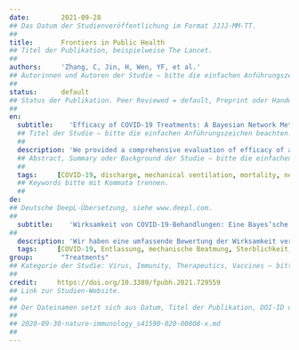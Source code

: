 ```yaml
---
date:        2021-09-28
## Das Datum der Studienveröffentlichung im Format JJJJ-MM-TT.
##
title:       Frontiers in Public Health 
## Titel der Publikation, beispielweise The Lancet.
##
authors:     'Zhang, C, Jin, H, Wen, YF, et al.'
## Autorinnen und Autoren der Studie – bitte die einfachen Anführungszeichen beachten!
##
status:      default
## Status der Publikation. Peer Reviewed = default, Preprint oder Handout (Thesenpapier)
##
en:
  subtitle:    'Efficacy of COVID-19 Treatments: A Bayesian Network Meta-Analysis of Randomized Controlled Trials'
  ## Titel der Studie – bitte die einfachen Anführungszeichen beachten!
  ##
  description: 'We provided a comprehensive evaluation of efficacy of available treatments for coronavirus disease 2019 (COVID-19). We searched for candidate COVID-19 studies in WHO COVID-19 Global Research Database up to August 19, 2021. Randomized controlled trials for suspected or confirmed COVID-19 patients published on peer-reviewed journals were included, regardless of demographic characteristics. Outcome measures included mortality, mechanical ventilation, hospital discharge and viral clearance. Bayesian network meta-analysis with fixed effects was conducted to estimate the effect sizes using posterior means and 95% equal-tailed credible intervals (CrIs). Odds ratio (OR) was used as the summary measure for treatment effect. Bayesian hierarchical models were used to estimate effect sizes of treatments grouped by the treatment classifications. We identified 222 eligible studies with a total of 102,950 patients. Compared with the standard of care, imatinib, intravenous immunoglobulin and tocilizumab led to lower risk of death; baricitinib plus remdesivir, colchicine, dexamethasone, recombinant human granulocyte colony stimulating factor and tocilizumab indicated lower occurrence of mechanical ventilation; tofacitinib, sarilumab, remdesivir, tocilizumab and baricitinib plus remdesivir increased the hospital discharge rate; convalescent plasma, ivermectin, ivermectin plus doxycycline, hydroxychloroquine, nitazoxanide and proxalutamide resulted in better viral clearance. From the treatment class level, we found that the use of antineoplastic agents was associated with fewer mortality cases, immunostimulants could reduce the risk of mechanical ventilation and immunosuppressants led to higher discharge rates. This network meta-analysis identified superiority of several COVID-19 treatments over the standard of care in terms of mortality, mechanical ventilation, hospital discharge and viral clearance. Tocilizumab showed its superiority compared with SOC on preventing severe outcomes such as death and mechanical ventilation as well as increasing the discharge rate, which might be an appropriate treatment for patients with severe or mild/moderate illness. We also found the clinical efficacy of antineoplastic agents, immunostimulants and immunosuppressants with respect to the endpoints of mortality, mechanical ventilation and discharge, which provides valuable information for the discovery of potential COVID-19 treatments.'
  ## Abstract, Summary oder Background der Studie – bitte die einfachen Anführungszeichen beachten!
  ##
  tags:     [COVID-19, discharge, mechanical ventilation, mortality, network meta-analysis, viral clearance]
  ## Keywords bitte mit Kommata trennen.
  ##
de: 
## Deutsche DeepL-Übersetzung, siehe www.deepl.com.
##
  subtitle:    'Wirksamkeit von COVID-19-Behandlungen: Eine Bayes’sche Netzwerk-Meta-Analyse von randomisierten kontrollierten Studien'
##
  description: 'Wir haben eine umfassende Bewertung der Wirksamkeit verfügbarer Behandlungen für die Coronavirus-Krankheit 2019 (COVID-19) vorgenommen. Wir haben in der WHO COVID-19 Global Research Database bis zum 19. August 2021 nach COVID-19-Kandidatenstudien gesucht. Eingeschlossen wurden randomisierte kontrollierte Studien für Patienten mit Verdacht auf oder mit bestätigter COVID-19-Erkrankung, die in Fachzeitschriften mit Peer-Review veröffentlicht wurden, unabhängig von demografischen Merkmalen. Zu den Ergebnisgrößen gehörten Sterblichkeit, mechanische Beatmung, Krankenhausentlassung und Virusfreiheit. Eine Bayes’sche Netzwerk-Metaanalyse mit festen Effekten wurde durchgeführt, um die Effektgrößen mit Hilfe von posterioren Mittelwerten und 95%-igen gleichschenkligen glaubwürdigen Intervallen (CrI) zu schätzen. Das Odds Ratio (OR) wurde als zusammenfassendes Maß für den Behandlungseffekt verwendet. Bayes’sche hierarchische Modelle wurden verwendet, um die Effektstärken der Behandlungen gruppiert nach den Behandlungsklassifikationen zu schätzen. Wir identifizierten 222 in Frage kommende Studien mit insgesamt 102 950 Patienten. Im Vergleich zur Standardbehandlung führten Imatinib, intravenöses Immunglobulin und Tocilizumab zu einem geringeren Sterberisiko; Baricitinib plus Remdesivir, Colchicin, Dexamethason, rekombinanter humaner Granulozyten-Kolonie-stimulierender Faktor und Tocilizumab zeigten ein geringeres Auftreten von mechanischer Beatmung; Tofacitinib, Sarilumab, Remdesivir, Tocilizumab und Baricitinib plus Remdesivir erhöhten die Entlassungsrate aus dem Krankenhaus; Rekonvaleszenzplasma, Ivermectin, Ivermectin plus Doxycyclin, Hydroxychloroquin, Nitazoxanid und Proxalutamid führten zu einer besseren Virusausscheidung. Auf der Ebene der Behandlungsklassen wurde festgestellt, dass der Einsatz von Antineoplastika mit einer geringeren Sterblichkeit verbunden war, dass Immunstimulanzien das Risiko einer mechanischen Beatmung verringern konnten und dass Immunsuppressiva zu einer höheren Entlassungsrate führten. Diese Netzwerk-Metaanalyse ergab eine Überlegenheit mehrerer COVID-19-Behandlungen gegenüber der Standardbehandlung in Bezug auf Sterblichkeit, mechanische Beatmung, Krankenhausentlassung und Virusfreiheit. Tocilizumab erwies sich im Vergleich zu SOC als überlegen, was die Verhinderung schwerer Folgen wie Tod und mechanische Beatmung sowie die Erhöhung der Entlassungsrate anbelangt, was eine geeignete Behandlung für Patienten mit schwerer oder leichter/mittelschwerer Erkrankung sein könnte. Wir haben auch die klinische Wirksamkeit von antineoplastischen Wirkstoffen, Immunstimulanzien und Immunsuppressiva im Hinblick auf die Endpunkte Sterblichkeit, mechanische Beatmung und Entlassung festgestellt, was wertvolle Informationen für die Entdeckung potenzieller COVID-19-Behandlungen liefert.'
  tags:     [COVID-19, Entlassung, mechanische Beatmung, Sterblichkeit, Netzwerk-Meta-Analyse, virale Clearance]
group:       "Treatments"
## Kategorie der Studie: Virus, Immunity, Therapeutics, Vaccines – bitte die Anführungszeichen beachten!
##
credit:     https://doi.org/10.3389/fpubh.2021.729559
## Link zur Studien-Website.
##
## Der Dateinamen setzt sich aus Datum, Titel der Publikation, DOI-ID der Studie (nach dem letzten Slash) und der Dateiendung zusammen. Bitte den Unterstrich vor der DOI-ID beachten!
##
## 2020-09-30-nature-immunology_s41590-020-00808-x.md
##
---
```

<object data="{{ page.link }}" style='height:calc(100vh - 400px); width: 100%' type='application/pdf'></object>
